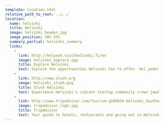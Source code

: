 ```yaml
---
template: location.html
relative_path_to_root: ../../
location:
  name: helsinki
  title: Helsinki
  image: helsinki_header.jpg
  image_position: 30% 55%
  summary_partial: helsinki_summary
  links:
    -
      link: http://helyeah.visithelsinki.fi/en
      image: helsinki_explore.jpg
      title: Explore Helsinki
      text: Explore the opportunities Helsinki has to offer. Hel yeah!
    -
      link: http://www.slush.org
      image: helsinki_slush.png
      title: Slush Helsinki
      text: Experience Helsinki's vibrant startup community crown jewel, the 15.000-strong Slush event.
    -
      link: http://www.tripadvisor.com/Tourism-g189934-Helsinki_Southern_Finland-Vacations.html
      image: tripadvisor_logo.jpg
      title: TripAdvisor
      text: Your guide to hotels, restaurants and going out in Helsinki.
---
```

